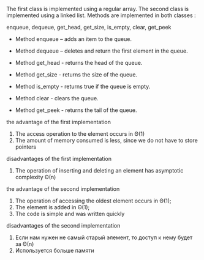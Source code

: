 The first class is implemented using a regular array.
The second class is implemented using a linked list.
Methods are implemented in both classes :

enqueue, dequeue, get_head, get_size, is_empty, clear, get_peek

* Method enqueue – adds an item to the queue. 

* Method dequeue – deletes and return the first element in the queue. 

* Method get_head - returns the head of the queue.

* Method get_size - returns the size of the queue. 

* Method is_empty - returns true if the queue is empty.

* Method clear - clears the queue. 

* Method get_peek - returns the tail of the queue.

the advantage of the first implementation
1. The access operation to the element occurs in Θ(1)
2. The amount of memory consumed is less, since we do not have to store pointers

disadvantages of the first implementation

1. The operation of inserting and deleting an element has asymptotic complexity Θ(n)

the advantage of the second implementation

1. The operation of accessing the oldest element occurs in Θ(1);
2. The element is added in Θ(1);
3. The code is simple and was written quickly

disadvantages of the second implementation

1. Если нам нужен не самый старый элемент, то доступ к нему будет за Θ(n)
2. Используется больше памяти

